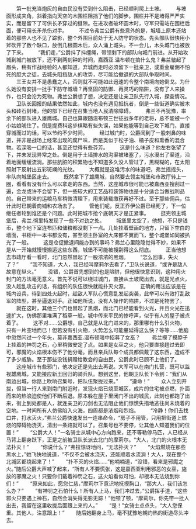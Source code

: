　　第一批充当炮灰的自由民没有受到什么阻击，已经顺利爬上土坡。
　　与坡面形成夹角，斜着指向天空的木围栏阻挡了他们的脚步。围栏并不是堵得严严实实，而是留下了可供长矛穿过的缝隙。在进攻者破坏圆木时，守军只需站在围栏后面，便可用长矛杀伤对手。
　　不过令弗兰公爵有些意外的是，城墙上原本还站着的那些人也不见了踪影，整个外围目前处于无人防守的状态。先头部队很快用小斧砍开了数个缺口，放倒几根圆木后，众人涌上城头。不一会儿，木头城门也被放了下来。
　　“我们走，”公爵抖了抖缰绳，带领剩下的部队向城门前进。从开始攻城到城门被放下，还不到两刻钟的时间，嘉西亚.温布顿在搞什么鬼？弗兰皱起了眉头，稍有作战经验的人都知道，弃城而走时必须留下一批亲卫，或重金雇佣不怕死的胆大之徒，去城头阻挡敌人的攻势，尽可能给撤退的大部队争取时间。
　　三王女并不是愚蠢之人，否则就不可能如此迅速的令整个南境向她倒戈。为什么她没有安排一批手下防守城墙？再坚固的防御、再灵巧的陷阱，没有了人来操作，也只会沦为死物。弗兰公爵想了想，决定还是让亲卫队先行入城，探查情况。
　　卫队长回报的结果依然如此，城内也没有遇见抵抗者，倒是一些街道确实被木头和砖石封堵，他的部下已经在召集当地人民清除障碍。
　　弗兰不再犹豫，率余下的部队进入雄鹰城。自己也算跟随温布顿三世征战多年的老将，总不能被一个小姑娘唬住了。倒是提费科这步棋略有些失误，如果他能等到自己攻下城门，直接穿城而过的话，可以节约不少时间。
　　经过城门时，公爵闻到了一股刺鼻的味道，并非是战场上经常出现的腐尸味，而是类似于松子油、橘子皮和熏香的混合物。若深吸一口的话，甚至还觉得有些芬芳。
　　这是什么味道？他左右张望了下，并未发现异常之处。倒是用于土墙排水的沟渠被堵塞了，污水漫出了渠道，沿着地面缓缓流淌。那些肮脏的积累物也不知道多久没人管过了，黑糊糊的，在太阳照射下反射出五彩斑斓的光纹。
　　大概就是这堆污水的味道吧，弗兰摇摇头，率队向城堡区走去。
　　既然拿下了雄鹰城，自然要去领主城堡和市政厅转上一圈，看看有没有什么可以拿走的东西。当然，这座城市很可能已被嘉西亚搜刮过一遍，金龙或许不会留下，但一些较大的工艺品和装饰物也是十分适合当做战利品的。自己带来的运粮马车稍微清理下，用来装载缴获再好不过。至于那些佣兵，估计此时已朝着商铺和农场去了。
　　管他们呢，反正乔伊公爵已经死了，下一位继任者轮到谁还是个问题。此时把城市抢个底朝天才是正紧事。
　　逛完领主城堡后，弗兰.彻里特发现了一些不对劲之处。
　　城堡里太空了，他想，不只是钱币，整个地下室连布匹和储粮都没剩下一点。几处挂着壁画的地方，只留下空白的墙面，书柜中一本书都没有，甚至领主卧室的大床都不翼而飞，整个城堡如同被扒光了一般。
　　这是仓促撤退间能办到的事吗？弗兰心里隐隐觉得不妙，如果不是从一开始就慢慢搬运这些东西，城堡不可能被搜刮得这么彻底。
　　正当他想去市政厅看一看时，北门忽然冒起了一股浓浓的黑烟。
　　“怎么回事，失火了？”
　　“我不知道，大人，我已经叫摩莉尔去看了，”卫队长说道，“或许是敌人故意在纵火。”
　　没错，公爵首先想到的也是陷阱，但他很快意识到，这种用火封门的方法毫无意义。首先不说可以绕过城门，直接从土坡爬出去，就是光点火，没人趁乱攻击的话，有组织的队伍很快就能扑灭火源。
　　正确的用法应该是在城内设兵，待到四处火起时，趁敌人军队心慌意乱发起突袭，此举可以有效打乱敌军的阵型，甚至逼退对手。正如他所说，没有人操作的陷阱，不过是死物罢了。
　　就在这时，其他三个门也冒起了黑烟，而北门已经能看到火光，并且火光在迅速扩大，仿佛那里堆满了稻草一般。城中传来平民的惨呼声，似乎有人的屋子被点着了。
　　这不对……公爵想，自己就是从北门进来的，那里哪有什么引火物，只有一片空地而已！但若没有引火物，火势怎么可能蔓延得这么快？等等……他脑中忽然闪过一个年头，莫非嘉西亚.温布顿暗中招募了女巫？
　　弗兰摸了摸脖子上挂着的神罚之石，心里稍微安定了点。如果是女巫之火，他只要直接趟过去即可，邪魔的火焰根本伤不了他分毫。而且亲兵队每个成员都佩戴了这东西，造成不了多少威胁。至于那些没钱捐赠给教会的自由民，公爵此时已顾不上他们了。
　　这座城市有些邪门，他决定还是先出去再说。大军可以在南门扎营，既可以监视雄鹰城，又能接应新王回归的骑兵队。想到这里，他朝卫队长下令到：“我们从南边出城，你路上吹响召集号，把队伍聚拢过来。”
　　“遵命！”
　　众人立刻开拔，但当一行人来到南门附近时，发现火焰已烧至城区，成片的住宅被点燃，扑面而来的热浪迫使他们不断后退。原本躲在屋子里闭门不出的城民，此刻也都跑了出来，街上到处都是人，就连亲卫的刀剑也无法阻止他们惊慌失措地逃往尚未烧着的空地。一时间所有人仿佛陷入火海，四周都是浓烟和烈焰。
　　“冷静！你们去找口井，打水灭火，”弗兰公爵快速发出一连串命令，“房子不用管，只用把街道上燃烧的障碍物浇灭，清出一条路就可以了。召集号也不要停，让其他人知道我们的位置！”
　　“公爵大人！”一名骑士从城中心方向跑来，还不等勒停马匹，人已经从马背上翻身跃下，正是之前被卫队长派去北门的摩莉尔。“大人，北门的火根本无法扑灭！”
　　“你说什么？”弗拉惊讶地问，“无法扑灭？”
　　“火焰燃烧在那些黑水上，”她飞快地说道，“不仅不会被水浇灭，还能顺着水流淌！大人，现在整个北城区都烧起来了！”
　　“扑不灭的火焰……”他喃喃道，“没错，看来是邪魔之火。”随后公爵大声喊了起来，“所有人不要慌张，这是嘉西亚利用邪恶的女巫，施放的邪魔之火！只要你们戴着神罚之石，这火焰看似可怕，却根本无法烧到你们！”
　　“原来如此，愿您仁慈，”摩莉尔下意识地抚摸胸口，“那大人，我们该怎么办？”
　　“有神罚之石怕什么！所有人上马，我们冲过去，”公爵挥手道，“这些邪火只要遇上神石，自然会消失得无影无踪！”他顿了顿，“摩莉尔，你先带一批人出去，我留在这里收拢后面跟上来的人。”
　　“是！”女骑士点点头，“大人您保重。其他人，注意跟上！”
　　随后她翻身上马，毫不犹豫地朝灼热的街道尽头冲去。